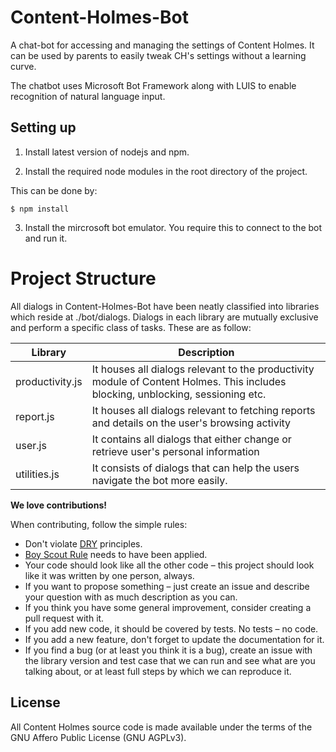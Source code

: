 # Content-Holmes-Bot
A chat-bot for accessing and managing the settings of Content Holmes. It can be used by parents to easily tweak CH's settings without a learning curve.

The chatbot uses Microsoft Bot Framework along with LUIS to enable recognition of natural language input.

## Setting up

1. Install latest version of nodejs and npm.

2. Install the required node modules in the root directory of the project.

This can be done by:
	
	$ npm install
 
3. Install the mircrosoft bot emulator. You require this to connect to the bot and run it.

# Project Structure

All dialogs in Content-Holmes-Bot have been neatly classified into libraries which reside at ./bot/dialogs. Dialogs in each library are mutually exclusive and perform a specific class of tasks. These are as follow:

Library | Description
--------|-------------
productivity.js | It houses all dialogs relevant to the productivity module of Content Holmes. This includes blocking, unblocking, sessioning etc.
report.js | It houses all dialogs relevant to fetching reports and details on the user's browsing activity
user.js | It contains all dialogs that either change or retrieve user's personal information
utilities.js | It consists of dialogs that can help the users navigate the bot more easily.

**We love contributions!**

When contributing, follow the simple rules:

* Don't violate [DRY](http://programmer.97things.oreilly.com/wiki/index.php/Don%27t_Repeat_Yourself) principles.
* [Boy Scout Rule](http://programmer.97things.oreilly.com/wiki/index.php/The_Boy_Scout_Rule) needs to have been applied.
* Your code should look like all the other code – this project should look like it was written by one person, always.
* If you want to propose something – just create an issue and describe your question with as much description as you can.
* If you think you have some general improvement, consider creating a pull request with it.
* If you add new code, it should be covered by tests. No tests – no code.
* If you add a new feature, don't forget to update the documentation for it.
* If you find a bug (or at least you think it is a bug), create an issue with the library version and test case that we can run and see what are you talking about, or at least full steps by which we can reproduce it.

## License

All Content Holmes source code is made available under the terms of the GNU Affero Public License (GNU AGPLv3).
